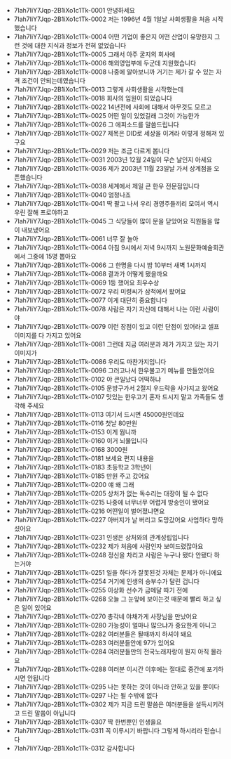 - 7Iah7IiY7Jqp-2B1iXo1c1Tk-0001 안녕하세요
- 7Iah7IiY7Jqp-2B1iXo1c1Tk-0002 저는 1996년 4월 1일날 사회생활을 처음 시작했습니다
- 7Iah7IiY7Jqp-2B1iXo1c1Tk-0004 어떤 기업이 좋은지 어떤 산업이 유망한지 그런 것에 대한 지식과 정보가 전혀 없었습니다
- 7Iah7IiY7Jqp-2B1iXo1c1Tk-0005 그래서 아주 굴지의 회사에
- 7Iah7IiY7Jqp-2B1iXo1c1Tk-0006 해외영업부에 두군데 지원했습니다
- 7Iah7IiY7Jqp-2B1iXo1c1Tk-0008 나중에 알아보니까 거기는 제가 갈 수 있는 자격 조건이 안되는데였습니다
- 7Iah7IiY7Jqp-2B1iXo1c1Tk-0013 그렇게 사회생활을 시작했는데
- 7Iah7IiY7Jqp-2B1iXo1c1Tk-0018 회사의 임원이 되었습니다
- 7Iah7IiY7Jqp-2B1iXo1c1Tk-0022 14년전에 사회에 대해서 아무것도 모르고
- 7Iah7IiY7Jqp-2B1iXo1c1Tk-0025 어떤 일이 있었길래 그것이 가능한가
- 7Iah7IiY7Jqp-2B1iXo1c1Tk-0026 그 에피소드를 말씀드립니다
- 7Iah7IiY7Jqp-2B1iXo1c1Tk-0027 제목은 DID로 세상을 이겨라 이렇게 정해져 있구요
- 7Iah7IiY7Jqp-2B1iXo1c1Tk-0029 저는 조금 다르게 봅니다
- 7Iah7IiY7Jqp-2B1iXo1c1Tk-0031 2003년 12월 24일이 무슨 날인지 아세요
- 7Iah7IiY7Jqp-2B1iXo1c1Tk-0036 제가 2003년 11월 23일날 가서 상계점을 오픈했습니다
- 7Iah7IiY7Jqp-2B1iXo1c1Tk-0038 세계에서 제일 큰 한우 전문점입니다
- 7Iah7IiY7Jqp-2B1iXo1c1Tk-0040 엄청나죠
- 7Iah7IiY7Jqp-2B1iXo1c1Tk-0041 딱 팔고 나서 우리 경영주들끼리 모여서 역시 우린 잘해 프로야하고
- 7Iah7IiY7Jqp-2B1iXo1c1Tk-0045 그 식당들이 많이 문을 닫았어요 직원들을 많이 내보냈어요
- 7Iah7IiY7Jqp-2B1iXo1c1Tk-0061 너무 잘 놀아
- 7Iah7IiY7Jqp-2B1iXo1c1Tk-0064 아침 9시에서 저녁 9시까지 노원문화예술회관에서 그중에 15명 뽑아요
- 7Iah7IiY7Jqp-2B1iXo1c1Tk-0066 그 한명을 다시 밤 10부터 새벽 1시까지
- 7Iah7IiY7Jqp-2B1iXo1c1Tk-0068 결과가 어떻게 됐을까요
- 7Iah7IiY7Jqp-2B1iXo1c1Tk-0069 1등 했어요 최우수상
- 7Iah7IiY7Jqp-2B1iXo1c1Tk-0072 우리 미령씨가 삼척에서 왔어요
- 7Iah7IiY7Jqp-2B1iXo1c1Tk-0077 이게 대단히 중요합니다
- 7Iah7IiY7Jqp-2B1iXo1c1Tk-0078 사람은 자기 자신에 대해서 나는 이런 사람이야
- 7Iah7IiY7Jqp-2B1iXo1c1Tk-0079 이런 장점이 있고 이런 단점이 있어라고 셀프 이미지를 다 가지고 있어요
- 7Iah7IiY7Jqp-2B1iXo1c1Tk-0081 그런데 지금 여러분과 제가 가지고 있는 자기 이미지가
- 7Iah7IiY7Jqp-2B1iXo1c1Tk-0086 우리도 마찬가지입니다
- 7Iah7IiY7Jqp-2B1iXo1c1Tk-0096 그러고나서 한우불고기 메뉴를 만들었어요
- 7Iah7IiY7Jqp-2B1iXo1c1Tk-0102 야 큰일났다 어떡하냐
- 7Iah7IiY7Jqp-2B1iXo1c1Tk-0105 문방구가서 2절지 우드락을 사가지고 왔어요
- 7Iah7IiY7Jqp-2B1iXo1c1Tk-0107 맛있는 한우고기 혼자 드시지 말고 가족들도 생각해 주세요
- 7Iah7IiY7Jqp-2B1iXo1c1Tk-0113 여기서 드시면 45000원인데요
- 7Iah7IiY7Jqp-2B1iXo1c1Tk-0116 첫날 80만원
- 7Iah7IiY7Jqp-2B1iXo1c1Tk-0153 이게 뭡니까
- 7Iah7IiY7Jqp-2B1iXo1c1Tk-0160 이거 뇌물입니다
- 7Iah7IiY7Jqp-2B1iXo1c1Tk-0168 3000원
- 7Iah7IiY7Jqp-2B1iXo1c1Tk-0181 보세요 편지 내용을
- 7Iah7IiY7Jqp-2B1iXo1c1Tk-0183 초등학교 3학년이
- 7Iah7IiY7Jqp-2B1iXo1c1Tk-0185 만원 주고 갔어요
- 7Iah7IiY7Jqp-2B1iXo1c1Tk-0200 얘 왜 그래
- 7Iah7IiY7Jqp-2B1iXo1c1Tk-0205 상처가 없는 독수리는 대장이 될 수 없다
- 7Iah7IiY7Jqp-2B1iXo1c1Tk-0215 나중에 너무너무 어렵게 방송인이 됐어요
- 7Iah7IiY7Jqp-2B1iXo1c1Tk-0216 어떤일이 벌어졌냐면요
- 7Iah7IiY7Jqp-2B1iXo1c1Tk-0227 아버지가 날 버리고 도망갔어요 사업하다 망하셨어요
- 7Iah7IiY7Jqp-2B1iXo1c1Tk-0231 인생은 상처와의 관계성립입니다
- 7Iah7IiY7Jqp-2B1iXo1c1Tk-0232 제가 처음에 사람인자 보여드렸잖아요
- 7Iah7IiY7Jqp-2B1iXo1c1Tk-0248 정신을 차리고 사람은 누구나 됐다 안됐다 하는거야
- 7Iah7IiY7Jqp-2B1iXo1c1Tk-0251 일을 하다가 잘못된것 자체는 문제가 아니에요
- 7Iah7IiY7Jqp-2B1iXo1c1Tk-0254 거기에 인생의 승부수가 달린 겁니다
- 7Iah7IiY7Jqp-2B1iXo1c1Tk-0255 이상화 선수가 금메달 따기 전에 
- 7Iah7IiY7Jqp-2B1iXo1c1Tk-0268 오늘 그 눈앞에 보이는것 때문에 빨리 하고 싶은 일이 있어요
- 7Iah7IiY7Jqp-2B1iXo1c1Tk-0270 총각네 야채가게 사장님을 만났어요
- 7Iah7IiY7Jqp-2B1iXo1c1Tk-0280 가능성이 얼마나 많으냐가 중요한게 아니고
- 7Iah7IiY7Jqp-2B1iXo1c1Tk-0282 여러분들은 될때까지 하셔야 돼요
- 7Iah7IiY7Jqp-2B1iXo1c1Tk-0283 여러분들안에 97가 있어요
- 7Iah7IiY7Jqp-2B1iXo1c1Tk-0284 여러분들만의 전국노래자랑이 뭔지 아직 몰라요
- 7Iah7IiY7Jqp-2B1iXo1c1Tk-0288 여러분 이시간 이후에는 절대로 중간에 포기하시면 안됩니다
- 7Iah7IiY7Jqp-2B1iXo1c1Tk-0295 나는 못하는 것이 아니라 안하고 있을 뿐이다
- 7Iah7IiY7Jqp-2B1iXo1c1Tk-0297 나는 될 수밖에 없다
- 7Iah7IiY7Jqp-2B1iXo1c1Tk-0302 제가 지금 드린 말씀은 여러분들을 설득시키려고 드린 말씀이 아닙니다
- 7Iah7IiY7Jqp-2B1iXo1c1Tk-0307 딱 한번뿐인 인생을요
- 7Iah7IiY7Jqp-2B1iXo1c1Tk-0311 꼭 이루시기 바랍니다 그렇게 하시리라 믿습니다
- 7Iah7IiY7Jqp-2B1iXo1c1Tk-0312 감사합니다
